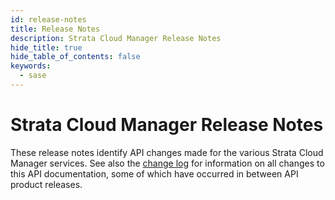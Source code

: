 ```yaml
---
id: release-notes
title: Release Notes
description: Strata Cloud Manager Release Notes
hide_title: true
hide_table_of_contents: false
keywords:
  - sase
---
```


# Strata Cloud Manager Release Notes

These release notes identify API changes made for the various Strata Cloud Manager services. See
also the [change log](/scm/docs/release-notes/changelog) for information on all changes to this API
documentation, some of which have occurred in between API product releases.

